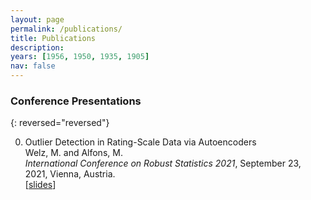 ```yaml
---
layout: page
permalink: /publications/
title: Publications
description: 
years: [1956, 1950, 1935, 1905]
nav: false
---
```


### Conference Presentations ###
{: reversed="reversed"}

0. <span class="font-weight-bold">Outlier Detection in Rating-Scale Data via Autoencoders</span><br>
   <span class="font-weight-bold">Welz, M.</span> and Alfons, M.<br>
   *International Conference on Robust Statistics 2021*, September 23, 2021, Vienna, Austria.<br>
   [[slides](icors2021.pdf)]


<!--
### Working Papers ###

{: reversed="reversed"}

0. <span class="font-weight-bold">Awesome Title 1</span><br>
   <span class="font-weight-bold">Welz, M.,</span> Doe, J.,  and Mustermann, M.<br>
   *Cool Journal*, 1(1):1--20, 2021.<br>
   [[link](https://www.google.com/)] [[arXiv](https://www.google.com/)] [[poster](slides.pdf)] [[slides](slides1.pdf)] [[code](https://www.google.com/)]

### Peer-Reviewed Papers ###

{: reversed="reversed"}

0. <span class="font-weight-bold">Awesome Title 1</span><br>
   <span class="font-weight-bold">Welz, M.,</span> Doe, J.,  and Mustermann, M.<br>
   *Cool Journal*, 1(1):1--20, 2021.<br>
   [[link](https://www.google.com/)] [[arXiv](https://www.google.com/)] [[poster](slides.pdf)] [[slides](slides1.pdf)] [[code](https://www.google.com/)]
   
0. <span class="font-weight-bold">Awesome Title 2: Lorem Ipsum Lorem Ipsum Lorem</span><br>
   <span class="font-weight-bold">Welz, M.,</span> Doe, J.,  and Mustermann, M. <br>
   *Cool Journal*, 1(1):1--20, 2021.<br>
   [[link](https://www.google.com/)] [[arXiv](https://www.google.com/)] [[poster](slides.pdf)] [[slides](slides1.pdf)] [[code](https://www.google.com/)]
-->
